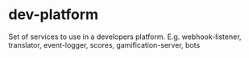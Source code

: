 # dev-platform
Set of services to use in a developers platform. E.g. webhook-listener, translator, event-logger, scores, gamification-server, bots
